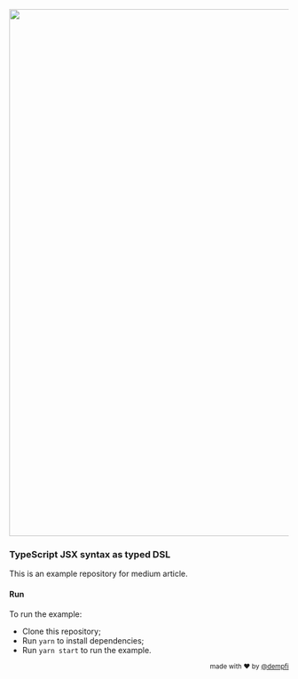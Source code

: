 <div align="center"><img src="https://i.imgur.com/5OScan3.png" width="950"/></div>

### TypeScript JSX syntax as typed DSL

This is an example repository for medium article.

#### Run
To run the example:
- Clone this repository;
- Run `yarn` to install dependencies;
- Run `yarn start` to run the example.

<div align="right"><sup>
  made with ❤️ by <a href="https://github.com/dempfi">@dempfi</a>
</sup></div>
